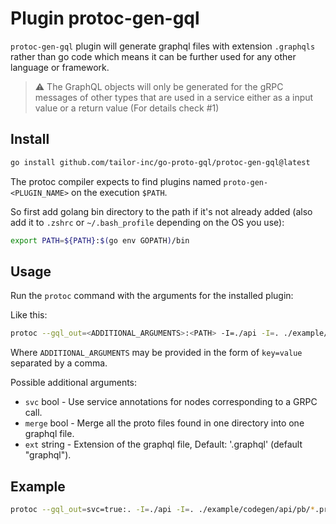 # Plugin protoc-gen-gql

`protoc-gen-gql` plugin will generate graphql files with extension `.graphqls`
rather than go code which means it can be further used for any other language or framework.

> :warning: The GraphQL objects will only be generated for the gRPC messages of other types that are used in a service either as a input value or a return value (For details check #1)

## Install

```sh
go install github.com/tailor-inc/go-proto-gql/protoc-gen-gql@latest
```

The protoc compiler expects to find plugins named `proto-gen-<PLUGIN_NAME>` on the execution `$PATH`.

So first add golang bin directory to the path if it's not already added (also add it to `.zshrc` or `~/.bash_profile` depending on the OS you use):

```sh
export PATH=${PATH}:$(go env GOPATH)/bin
```

## Usage
Run the `protoc` command with the arguments for the installed plugin:

Like this:

```sh
protoc --gql_out=<ADDITIONAL_ARGUMENTS>:<PATH> -I=./api -I=. ./example/codegen/api/pb/*.proto
```

Where `ADDITIONAL_ARGUMENTS` may be provided in the form of `key=value` separated by a comma.

Possible additional arguments:
- `svc` bool - Use service annotations for nodes corresponding to a GRPC call.
- `merge` bool - Merge all the proto files found in one directory into one graphql file.
- `ext` string - Extension of the graphql file, Default: '.graphql' (default "graphql").

## Example
```sh
protoc --gql_out=svc=true:. -I=./api -I=. ./example/codegen/api/pb/*.proto
```
